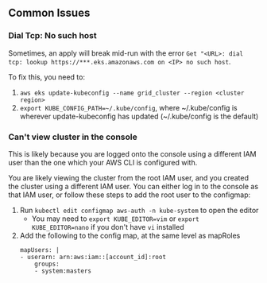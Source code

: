 

## Common Issues


### Dial Tcp: No such host
Sometimes, an apply will break mid-run with the error 
`Get "<URL>: dial tcp: lookup https://***.eks.amazonaws.com on <IP> no such host`.

To fix this, you need to:
1. `aws eks update-kubeconfig --name grid_cluster --region <cluster region>`
2. `export KUBE_CONFIG_PATH=~/.kube/config`, where ~/.kube/config is wherever update-kubeconfig has updated (~/.kube/config is the default)


### Can't view cluster in the console

This is likely because you are logged onto the console using a different IAM user
than the one which your AWS CLI is configured with.

You are likely viewing the cluster from the root IAM user, and you created
the cluster using a different IAM user.
You can either log in to the console as that IAM user, or follow these steps to add
the root user to the configmap:

1. Run `kubectl edit configmap aws-auth -n kube-system` to open the editor
    - You may need to `export KUBE_EDITOR=vim` or `export KUBE_EDITOR=nano` if you don't have `vi` installed
2. Add the following to the config map, at the same level as mapRoles
    ```
    mapUsers: |
    - userarn: arn:aws:iam::[account_id]:root
        groups:
        - system:masters
    ```